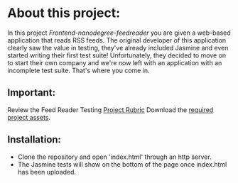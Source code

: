 # About this project:
 In this project *Frontend-nanodegree-feedreader* you are given a web-based application that reads RSS feeds. The original developer of this application clearly saw the value in testing, they've already included Jasmine and even started writing their first test suite! Unfortunately, they decided to move on to start their own company and we're now left with an application with an incomplete test suite. That's where you come in.

## Important:
Review the Feed Reader Testing [Project Rubric](https://review.udacity.com/#!/projects/3442558598/rubric)
Download the [required project assets](http://github.com/udacity/frontend-nanodegree-feedreader).

## Installation:
* Clone the repository and open 'index.html' through an http server.
* The Jasmine tests will show on the bottom of the page once index.html has been uploaded.
